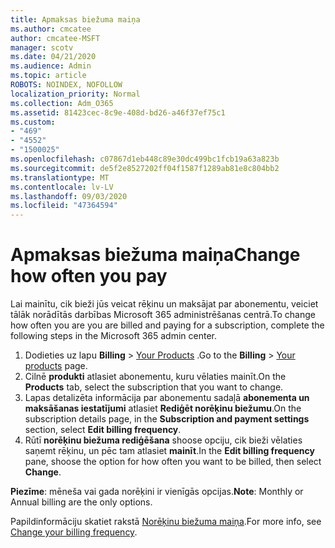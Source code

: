 ```yaml
---
title: Apmaksas biežuma maiņa
ms.author: cmcatee
author: cmcatee-MSFT
manager: scotv
ms.date: 04/21/2020
ms.audience: Admin
ms.topic: article
ROBOTS: NOINDEX, NOFOLLOW
localization_priority: Normal
ms.collection: Adm_O365
ms.assetid: 81423cec-8c9e-408d-bd26-a46f37ef75c1
ms.custom:
- "469"
- "4552"
- "1500025"
ms.openlocfilehash: c07867d1eb448c89e30dc499bc1fcb19a63a823b
ms.sourcegitcommit: de5f2e8527202ff04f1587f1289ab81e8c804bb2
ms.translationtype: MT
ms.contentlocale: lv-LV
ms.lasthandoff: 09/03/2020
ms.locfileid: "47364594"
---
```

# <a name="change-how-often-you-pay"></a><span data-ttu-id="cc105-102">Apmaksas biežuma maiņa</span><span class="sxs-lookup"><span data-stu-id="cc105-102">Change how often you pay</span></span>

<span data-ttu-id="cc105-103">Lai mainītu, cik bieži jūs veicat rēķinu un maksājat par abonementu, veiciet tālāk norādītās darbības Microsoft 365 administrēšanas centrā.</span><span class="sxs-lookup"><span data-stu-id="cc105-103">To change how often you are you are billed and paying for a subscription, complete the following steps in the Microsoft 365 admin center.</span></span>

1. <span data-ttu-id="cc105-104">Dodieties uz lapu **Billing**  >  [Your Products](https://go.microsoft.com/fwlink/p/?linkid=842054) .</span><span class="sxs-lookup"><span data-stu-id="cc105-104">Go to the **Billing** > [Your products](https://go.microsoft.com/fwlink/p/?linkid=842054) page.</span></span>
2. <span data-ttu-id="cc105-105">Cilnē **produkti** atlasiet abonementu, kuru vēlaties mainīt.</span><span class="sxs-lookup"><span data-stu-id="cc105-105">On the **Products** tab, select the subscription that you want to change.</span></span> 
3. <span data-ttu-id="cc105-106">Lapas detalizēta informācija par abonementu sadaļā **abonementa un maksāšanas iestatījumi** atlasiet **Rediģēt norēķinu biežumu**.</span><span class="sxs-lookup"><span data-stu-id="cc105-106">On the subscription details page, in the **Subscription and payment settings** section, select **Edit billing frequency**.</span></span>
4. <span data-ttu-id="cc105-107">Rūtī **norēķinu biežuma rediģēšana** shoose opciju, cik bieži vēlaties saņemt rēķinu, un pēc tam atlasiet **mainīt**.</span><span class="sxs-lookup"><span data-stu-id="cc105-107">In the **Edit billing frequency** pane, shoose the option for how often you want to be billed, then select **Change**.</span></span>

<span data-ttu-id="cc105-108">**Piezīme**: mēneša vai gada norēķini ir vienīgās opcijas.</span><span class="sxs-lookup"><span data-stu-id="cc105-108">**Note**: Monthly or Annual billing are the only options.</span></span>

<span data-ttu-id="cc105-109">Papildinformāciju skatiet rakstā [Norēķinu biežuma maiņa](https://docs.microsoft.com/microsoft-365/commerce/billing-and-payments/change-payment-frequency).</span><span class="sxs-lookup"><span data-stu-id="cc105-109">For more info, see [Change your billing frequency](https://docs.microsoft.com/microsoft-365/commerce/billing-and-payments/change-payment-frequency).</span></span>
